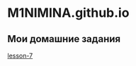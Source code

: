 

# M1NIMINA.github.io
## Мои домашние задания 


[lesson-7](https://m1nimina.github.io/lesson-7/src/index.html)
